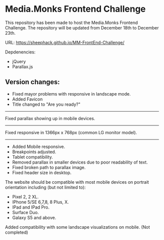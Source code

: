 # Media.Monks Frontend Challenge

This repository has been made to host the Media.Monks Frontend Challenge. The repository will be updated from December 18th to December 23th.

URL: https://sheephack.github.io/MM-FrontEnd-Challenge/

Depdenencies:
- jQuery
- Parallax.js
## Version changes:

- Fixed mayor problems with responsive in landscape mode.
- Added Favicon
- Title changed to "Are you ready?"

-------

Fixed parallax showing up in mobile devices.

-------

Fixed responsive in 1366px x 768px (common LG monitor model).

-------

- Added Mobile responsive.
- Breakpoints adjusted.
- Tablet compatibility.
- Removed parallax in smaller devices due to poor readability of text.
- Fixed broken path to parallax image.
- Fixed header size in desktop.

The website should be compatible with most mobile devices on portrait orientation including (but not limited to):
- Pixel 2, 2 XL.
- IPhone 5/SE 6,7,8, 8 Plus, X.
- IPad and IPad Pro.
- Surface Duo.
- Galaxy S5 and above.

Added compatibility with some landscape visualizations on mobile. (Not completed)